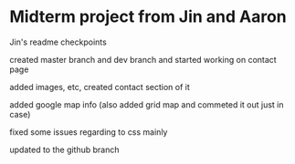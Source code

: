 # Midterm project from Jin and Aaron

Jin's readme checkpoints 

created master branch and dev branch and started working on contact page 

added images, etc, created contact section of it 

added google map info (also added grid map and commeted it out just in case)

fixed some issues regarding to css mainly 

updated to the github branch